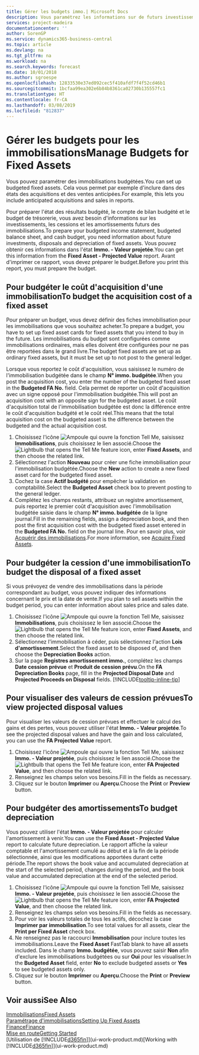 ```yaml
---
title: Gérer les budgets immo.| Microsoft Docs
description: Vous paramétrez les informations sur de futurs investissements, cessions, et amortissements d'immobilisations pour préparer les budgets et les prévisions.
services: project-madeira
documentationcenter: ''
author: SorenGP
ms.service: dynamics365-business-central
ms.topic: article
ms.devlang: na
ms.tgt_pltfrm: na
ms.workload: na
ms.search.keywords: forecast
ms.date: 10/01/2018
ms.author: sgroespe
ms.openlocfilehash: 12833530e37ed092cec5f410afdf7f4f52cd46b1
ms.sourcegitcommit: 1bcfaa99ea302e6b84b8361ca02730b135557fc1
ms.translationtype: HT
ms.contentlocale: fr-CA
ms.lasthandoff: 03/08/2019
ms.locfileid: "812837"
---
```

# <a name="manage-budgets-for-fixed-assets"></a><span data-ttu-id="4be63-103">Gérer les budgets pour les immobilisations</span><span class="sxs-lookup"><span data-stu-id="4be63-103">Manage Budgets for Fixed Assets</span></span>
<span data-ttu-id="4be63-104">Vous pouvez paramétrer des immobilisations budgétées.</span><span class="sxs-lookup"><span data-stu-id="4be63-104">You can set up budgeted fixed assets.</span></span> <span data-ttu-id="4be63-105">Cela vous permet par exemple d'inclure dans des états des acquisitions et des ventes anticipées.</span><span class="sxs-lookup"><span data-stu-id="4be63-105">For example, this lets you include anticipated acquisitions and sales in reports.</span></span>  

<span data-ttu-id="4be63-106">Pour préparer l'état des résultats budgété, le compte de bilan budgété et le budget de trésorerie, vous avez besoin d'informations sur les investissements, les cessions et les amortissements futurs des immobilisations.</span><span class="sxs-lookup"><span data-stu-id="4be63-106">To prepare your budgeted income statement, budgeted balance sheet, and cash budget, you need information about future investments, disposals and depreciation of fixed assets.</span></span> <span data-ttu-id="4be63-107">Vous pouvez obtenir ces informations dans l'état **Immo. - Valeur projetée**.</span><span class="sxs-lookup"><span data-stu-id="4be63-107">You can get this information from the **Fixed Asset - Projected Value** report.</span></span> <span data-ttu-id="4be63-108">Avant d'imprimer ce rapport, vous devez préparer le budget.</span><span class="sxs-lookup"><span data-stu-id="4be63-108">Before you print this report, you must prepare the budget.</span></span>  

## <a name="to-budget-the-acquisition-cost-of-a-fixed-asset"></a><span data-ttu-id="4be63-109">Pour budgéter le coût d'acquisition d'une immobilisation</span><span class="sxs-lookup"><span data-stu-id="4be63-109">To budget the acquisition cost of a fixed asset</span></span>
<span data-ttu-id="4be63-110">Pour préparer un budget, vous devez définir des fiches immobilisation pour les immobilisations que vous souhaitez acheter.</span><span class="sxs-lookup"><span data-stu-id="4be63-110">To prepare a budget, you have to set up fixed asset cards for fixed assets that you intend to buy in the future.</span></span> <span data-ttu-id="4be63-111">Les immobilisations du budget sont configurées comme immobilisations ordinaires, mais elles doivent être configurées pour ne pas être reportées dans le grand livre.</span><span class="sxs-lookup"><span data-stu-id="4be63-111">The budget fixed assets are set up as ordinary fixed assets, but it must be set up to not post to the general ledger.</span></span>

<span data-ttu-id="4be63-112">Lorsque vous reportez le coût d'acquisition, vous saisissez le numéro de l'immobilisation budgétée dans le champ **N° immo. budgétée**.</span><span class="sxs-lookup"><span data-stu-id="4be63-112">When you post the acquisition cost, you enter the number of the budgeted fixed asset in the **Budgeted FA No.** field.</span></span> <span data-ttu-id="4be63-113">Cela permet de reporter un coût d'acquisition avec un signe opposé pour l'immobilisation budgétée.</span><span class="sxs-lookup"><span data-stu-id="4be63-113">This will post an acquisition cost with an opposite sign for the budgeted asset.</span></span> <span data-ttu-id="4be63-114">Le coût d'acquisition total de l'immobilisation budgétée est donc la différence entre le coût d'acquisition budgété et le coût réel.</span><span class="sxs-lookup"><span data-stu-id="4be63-114">This means that the total acquisition cost on the budgeted asset is the difference between the budgeted and the actual acquisition cost.</span></span>

1. <span data-ttu-id="4be63-115">Choisissez l'icône ![Ampoule qui ouvre la fonction Tell Me](media/ui-search/search_small.png "Dites-moi ce que vous voulez faire"), saisissez **Immobilisations**, puis choisissez le lien associé.</span><span class="sxs-lookup"><span data-stu-id="4be63-115">Choose the ![Lightbulb that opens the Tell Me feature](media/ui-search/search_small.png "Tell me what you want to do") icon, enter **Fixed Assets**, and then choose the related link.</span></span>
2. <span data-ttu-id="4be63-116">Sélectionnez l'action **Nouveau** pour créer une fiche immobilisation pour l'immobilisation budgétée.</span><span class="sxs-lookup"><span data-stu-id="4be63-116">Choose the **New** action to create a new fixed asset card for the budgeted fixed asset.</span></span>
3. <span data-ttu-id="4be63-117">Cochez la case **Actif budgété** pour empêcher la validation en comptabilité.</span><span class="sxs-lookup"><span data-stu-id="4be63-117">Select the **Budgeted Asset** check box to prevent posting to the general ledger.</span></span>
4. <span data-ttu-id="4be63-118">Complétez les champs restants, attribuez un registre amortissement, puis reportez le premier coût d'acquisition avec l'immobilisation budgétée saisie dans le champ **N° immo. budgétée** de la ligne journal.</span><span class="sxs-lookup"><span data-stu-id="4be63-118">Fill in the remaining fields, assign a depreciation book, and then post the first acquisition cost with the budgeted fixed asset entered in the **Budgeted FA No.** field on the journal line.</span></span> <span data-ttu-id="4be63-119">Pour en savoir plus, voir [Acquérir des immobilisations](fa-how-acquire.md).</span><span class="sxs-lookup"><span data-stu-id="4be63-119">For more information, see [Acquire Fixed Assets](fa-how-acquire.md).</span></span>

## <a name="to-budget-the-disposal-of-a-fixed-asset"></a><span data-ttu-id="4be63-120">Pour budgéter la cession d'une immobilisation</span><span class="sxs-lookup"><span data-stu-id="4be63-120">To budget the disposal of a fixed asset</span></span>
<span data-ttu-id="4be63-121">Si vous prévoyez de vendre des immobilisations dans la période correspondant au budget, vous pouvez indiquer des informations concernant le prix et la date de vente.</span><span class="sxs-lookup"><span data-stu-id="4be63-121">If you plan to sell assets within the budget period, you can enter information about sales price and sales date.</span></span>

1. <span data-ttu-id="4be63-122">Choisissez l'icône ![Ampoule qui ouvre la fonction Tell Me](media/ui-search/search_small.png "Dites-moi ce que vous voulez faire"), saisissez **Immobilisations**, puis choisissez le lien associé.</span><span class="sxs-lookup"><span data-stu-id="4be63-122">Choose the ![Lightbulb that opens the Tell Me feature](media/ui-search/search_small.png "Tell me what you want to do") icon, enter **Fixed Assets**, and then choose the related link.</span></span>
2. <span data-ttu-id="4be63-123">Sélectionnez l'immobilisation à céder, puis sélectionnez l'action **Lois d'amortissement**.</span><span class="sxs-lookup"><span data-stu-id="4be63-123">Select the fixed asset to be disposed of, and then choose the **Depreciation Books** action.</span></span>
3. <span data-ttu-id="4be63-124">Sur la page **Registres amortissement immo.**, complétez les champs **Date cession prévue** et **Produit de cession prévu**.</span><span class="sxs-lookup"><span data-stu-id="4be63-124">On the **FA Depreciation Books** page, fill in the **Projected Disposal Date** and **Projected Proceeds on Disposal** fields.</span></span> [!INCLUDE[tooltip-inline-tip](includes/tooltip-inline-tip_md.md)]

## <a name="to-view-projected-disposal-values"></a><span data-ttu-id="4be63-125">Pour visualiser des valeurs de cession prévues</span><span class="sxs-lookup"><span data-stu-id="4be63-125">To view projected disposal values</span></span>
<span data-ttu-id="4be63-126">Pour visualiser les valeurs de cession prévues et effectuer le calcul des gains et des pertes, vous pouvez utiliser l'état **Immo. - Valeur projetée**.</span><span class="sxs-lookup"><span data-stu-id="4be63-126">To see the projected disposal values and have the gain and loss calculated, you can use the **FA Projected Value** report.</span></span>

1. <span data-ttu-id="4be63-127">Choisissez l'icône ![Ampoule qui ouvre la fonction Tell Me](media/ui-search/search_small.png "Dites-moi ce que vous voulez faire"), saisissez **Immo. - Valeur projetée**, puis choisissez le lien associé.</span><span class="sxs-lookup"><span data-stu-id="4be63-127">Choose the ![Lightbulb that opens the Tell Me feature](media/ui-search/search_small.png "Tell me what you want to do") icon, enter **FA Projected Value**, and then choose the related link.</span></span>
2. <span data-ttu-id="4be63-128">Renseignez les champs selon vos besoins.</span><span class="sxs-lookup"><span data-stu-id="4be63-128">Fill in the fields as necessary.</span></span>
3. <span data-ttu-id="4be63-129">Cliquez sur le bouton **Imprimer** ou **Aperçu**.</span><span class="sxs-lookup"><span data-stu-id="4be63-129">Choose the **Print** or **Preview** button.</span></span>

## <a name="to-budget-depreciation"></a><span data-ttu-id="4be63-130">Pour budgéter des amortissements</span><span class="sxs-lookup"><span data-stu-id="4be63-130">To budget depreciation</span></span>
<span data-ttu-id="4be63-131">Vous pouvez utiliser l'état **Immo. - Valeur projetée** pour calculer l'amortissement à venir.</span><span class="sxs-lookup"><span data-stu-id="4be63-131">You can use the **Fixed Asset - Projected Value** report to calculate future depreciation.</span></span> <span data-ttu-id="4be63-132">Le rapport affiche la valeur comptable et l'amortissement cumulé au début et à la fin de la période sélectionnée, ainsi que les modifications apportées durant cette période.</span><span class="sxs-lookup"><span data-stu-id="4be63-132">The report shows the book value and accumulated depreciation at the start of the selected period, changes during the period, and the book value and accumulated depreciation at the end of the selected period.</span></span>

1. <span data-ttu-id="4be63-133">Choisissez l'icône ![Ampoule qui ouvre la fonction Tell Me](media/ui-search/search_small.png "Dites-moi ce que vous voulez faire"), saisissez **Immo. - Valeur projetée**, puis choisissez le lien associé.</span><span class="sxs-lookup"><span data-stu-id="4be63-133">Choose the ![Lightbulb that opens the Tell Me feature](media/ui-search/search_small.png "Tell me what you want to do") icon, enter **FA Projected Value**, and then choose the related link.</span></span>
2. <span data-ttu-id="4be63-134">Renseignez les champs selon vos besoins.</span><span class="sxs-lookup"><span data-stu-id="4be63-134">Fill in the fields as necessary.</span></span>
3. <span data-ttu-id="4be63-135">Pour voir les valeurs totales de tous les actifs, décochez la case **Imprimer par immobilisation**.</span><span class="sxs-lookup"><span data-stu-id="4be63-135">To see total values for all assets, clear the **Print per Fixed Asset** check box.</span></span>
4. <span data-ttu-id="4be63-136">Ne renseignez pas le raccourci **Immobilisation** pour inclure toutes les immobilisations.</span><span class="sxs-lookup"><span data-stu-id="4be63-136">Leave the **Fixed Asset** FastTab blank to have all assets included.</span></span> <span data-ttu-id="4be63-137">Dans le champ **Immo. budgétée**, vous pouvez saisir **Non** afin d'exclure les immobilisations budgétées ou sur **Oui** pour les visualiser.</span><span class="sxs-lookup"><span data-stu-id="4be63-137">In the **Budgeted Asset** field, enter **No** to exclude budgeted assets or **Yes** to see budgeted assets only.</span></span>
5. <span data-ttu-id="4be63-138">Cliquez sur le bouton **Imprimer** ou **Aperçu**.</span><span class="sxs-lookup"><span data-stu-id="4be63-138">Choose the **Print** or **Preview** button.</span></span>

## <a name="see-also"></a><span data-ttu-id="4be63-139">Voir aussi</span><span class="sxs-lookup"><span data-stu-id="4be63-139">See Also</span></span>
[<span data-ttu-id="4be63-140">Immobilisations</span><span class="sxs-lookup"><span data-stu-id="4be63-140">Fixed Assets</span></span>](fa-manage.md)  
[<span data-ttu-id="4be63-141">Paramétrage d'immobilisations</span><span class="sxs-lookup"><span data-stu-id="4be63-141">Setting Up Fixed Assets</span></span>](fa-setup.md)  
[<span data-ttu-id="4be63-142">Finance</span><span class="sxs-lookup"><span data-stu-id="4be63-142">Finance</span></span>](finance.md)  
[<span data-ttu-id="4be63-143">Mise en route</span><span class="sxs-lookup"><span data-stu-id="4be63-143">Getting Started</span></span>](product-get-started.md)  
<span data-ttu-id="4be63-144">[Utilisation de [!INCLUDE[d365fin](includes/d365fin_md.md)]](ui-work-product.md)</span><span class="sxs-lookup"><span data-stu-id="4be63-144">[Working with [!INCLUDE[d365fin](includes/d365fin_md.md)]](ui-work-product.md)</span></span>

